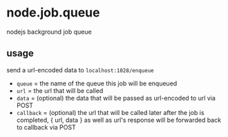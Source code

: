 # node.job.queue
nodejs background job queue

## usage
send a url-encoded data to `localhost:1028/enqueue`
- `queue` = the name of the queue this job will be enqueued
- `url` = the url that will be called
- `data` = (optional) the data that will be passed as url-encoded to url via POST
- `callback` = (optional) the url that will be called later after the job is completed, { url, data } as well as url's response will be forwarded back to callback via POST